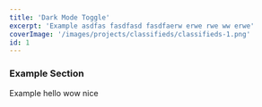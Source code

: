 ```yaml
---
title: 'Dark Mode Toggle'
excerpt: 'Example asdfas fasdfasd fasdfaerw erwe rwe ww erwe'
coverImage: '/images/projects/classifieds/classifieds-1.png'
id: 1
---
```


### Example Section

Example hello wow nice